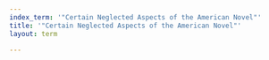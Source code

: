 ```yaml
---
index_term: '"Certain Neglected Aspects of the American Novel"'
title: '"Certain Neglected Aspects of the American Novel"'
layout: term

---
```


